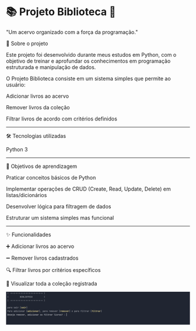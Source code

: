 # 📚 Projeto Biblioteca 🐍

"Um acervo organizado com a força da programação."

📖 Sobre o projeto

Este projeto foi desenvolvido durante meus estudos em Python, com o objetivo de treinar e aprofundar os conhecimentos em programação estruturada e manipulação de dados.

O Projeto Biblioteca consiste em um sistema simples que permite ao usuário:

Adicionar livros ao acervo

Remover livros da coleção

Filtrar livros de acordo com critérios definidos

---

🛠️ Tecnologias utilizadas

Python 3

---

🎯 Objetivos de aprendizagem

Praticar conceitos básicos de Python

Implementar operações de CRUD (Create, Read, Update, Delete) em listas/dicionários

Desenvolver lógica para filtragem de dados

Estruturar um sistema simples mas funcional

---

✨ Funcionalidades

➕ Adicionar livros ao acervo

➖ Remover livros cadastrados

🔍 Filtrar livros por critérios específicos

📑 Visualizar toda a coleção registrada

<p align="center">
  <img src="imagem_biblioteca.png" alt="Prévia do Projeto" width="800">
</p>

